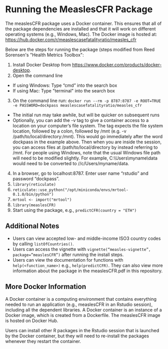 # Running the MeaslesCFR Package
The measlesCFR package uses a Docker container. This ensures that all of the
package dependencies are installed and that it will work on different operating
systems (e.g., Windows, Mac). The Docker image is hosted at: https://hub.docker.com/r/measlescasefatalityratio/measles_cfr

Below are the steps for running the package (steps modified from Reed Sorensen's "Health Metrics Toolbox":
1. Install Docker Desktop from https://www.docker.com/products/docker-desktop.
2. Open the command line
  - If using Windows: Type “cmd” into the search box
  - If using Mac: Type "terminal" into the search box
3. On the command line run: `docker run --rm -p 8787:8787 -e ROOT=TRUE -e PASSWORD=dockpass measlescasefatalityratio/measles_cfr`
  - The initial run may take awhile, but will be quicker on subsequent runs
  - Optionally, you can add the -v tag to give a container access to a location on your
    computer’s file system. The tag expects the file system location, followed by a colon,
    followed by /mnt (e.g. -v /path/to/local/directory:/mnt). This would go immediately after the
    word dockpass in the example above. Then when you are inside the session, you can access
    files at /path/to/local/directory by instead referring to /mnt. For people using Windows,
    note that the usual Windows file path will need to be modified slightly. For example,
    C:\Users\myname\data would need to be converted to //c/Users/myname/data.
4. In a browser, go to localhost:8787. Enter user name “rstudio” and password “dockpass”.
5. `library(reticulate)`
6. `reticulate::use_python("/opt/miniconda/envs/mrtool-0.1.0/bin/python")`
7. `mrtool <- import("mrtool")`
8. `library(measlesCFR)`
9. Start using the package, e.g., `predictCFR(country = "ETH")`

## Additional Notes
- Users can view accepted low- and middle-income ISO3 country codes by calling `listOfCountries()`.
- Users can access the vignette with `vignette(“measles-vignette”,  package=”measlesCFR”)` after running the install steps.
- Users can view the documentation for functions with `help(<function_name>)` e.g., `help(predictCFR)`. They can also view more information about the package in the measlesCFR.pdf in this repository.

## More Docker Information
A Docker container is a computing environment that contains everything needed to run an application (e.g., measlesCFR in an Rstudio session), including all the dependent libraries. A Docker container is an instance of a Docker image, which is created from a Dockerfile. The measlesCFR image is hosted on Docker Hub.

Users can install other R packages in the Rstudio session that is launched by the Docker container, but they will need to re-install the packages whenever they restart the container.


